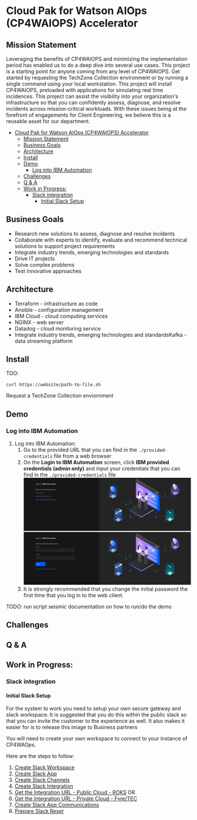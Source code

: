 # Cloud Pak for Watson AIOps (CP4WAIOPS) Accelerator

## Mission Statement
Leveraging the benefits of CP4WAIOPS and minimizing the implementation period has enabled us to do a deep dive into several use cases. This project is a starting point for anyone coming from any level of CP4WAIOPS. Get started by requesting the TechZone Collection environment or by running a single command using your local workstation. This project will install CP4WAIOPS, preloaded with applications for simulating real time incidences. This project can assist the visibility into your organization's infrastructure so that you can confidently assess, diagnose, and resolve incidents across mission-critical workloads. With these issues being at the forefront of engagements for Client Engineering, we believe this is a reusable asset for our department.

- [Cloud Pak for Watson AIOps (CP4WAIOPS) Accelerator](#cloud-pak-for-watson-aiops-cp4waiops-accelerator)
  - [Mission Statement](#mission-statement)
  - [Business Goals](#business-goals)
  - [Architecture](#architecture)
  - [Install](#install)
  - [Demo](#demo)
    - [Log into IBM Automation](#log-into-ibm-automation)
  - [Challenges](#challenges)
  - [Q & A](#q--a)
  - [Work in Progress:](#work-in-progress)
    - [Slack integration](#slack-integration)
      - [Initial Slack Setup](#initial-slack-setup)
## Business Goals
- Research new solutions to assess, diagnose and resolve incidents
- Collaborate with experts to identify, evaluate and recommend technical solutions to support project requirements
- Integrate industry trends, emerging technologies and standards
- Drive IT projects
- Solve complex problems
- Test innovative approaches

## Architecture
- Terraform - infrastructure as code
- Ansible - configuration management
- IBM Cloud - cloud computing services
- NGINX - web server
- Datadog - cloud monitoring service
- Integrate industry trends, emerging technologies and standardsKafka - data streaming platform

## Install
TOO:
```
curl https://website/path-to-file.sh
``` 
Request a TechZone Collection enviornment

## Demo
### Log into IBM Automation
1. Log into IBM Automation:
    1. Go to the provided URL that you can find in the `./provided-credentials` file from a web browser
    2. On the **Login to IBM Automation** screen, click **IBM provided credentials (admin only)** and input your credentials that you can find in the `./provided-credentials` file
    ![Screenshot](documentation/ibm-automation-3.png)
    ![Screenshot](documentation/ibm-automation-4.png)
    1. It is strongly recommended that you change the initial password the first time that you log in to the web client.

TODO:
run script
seismic documentation on how to run/do the demo

## Challenges


## Q & A


## Work in Progress:

### Slack integration
#### Initial Slack Setup 

For the system to work you need to setup your own secure gateway and slack workspace. It is suggested that you do this within the public slack so that you can invite the customer to the experience as well. It also makes it easier for is to release this image to Business partners

You will need to create your own workspace to connect to your instance of CP4WAOps.

Here are the steps to follow:

1. [Create Slack Workspace](./tools/3_slack/1_slack_workspace.md)
1. [Create Slack App](./tools/3_slack/2_slack_app_create.md)
1. [Create Slack Channels](./tools/3_slack/3_slack_channel.md)
1. [Create Slack Integration](./tools/3_slack/4_slack_integrate.md)
1. [Get the Integration URL - Public Cloud - ROKS](./tools/3_slack/5_slack_url_public.md) OR 
1. [Get the Integration URL - Private Cloud - Fyre/TEC](./tools/3_slack/5_slack_url_private.md)
1. [Create Slack App Communications](./tools/3_slack/6_slack_app_integration.md)
1. [Prepare Slack Reset](./tools/3_slack/7_slack_reset.md)